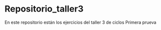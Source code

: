 # Repositorio_taller3
En este repositorio están los ejercicios del taller 3 de ciclos
Primera prueva